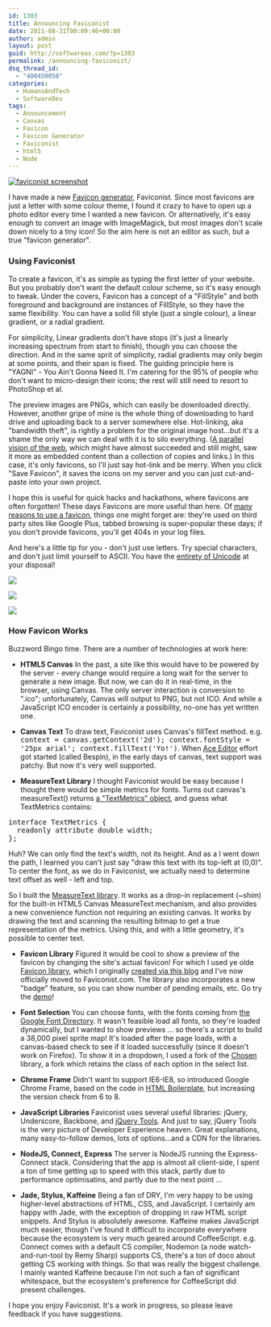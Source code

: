 ```yaml
---
id: 1303
title: Announcing Faviconist
date: 2011-08-31T00:09:46+00:00
author: admin
layout: post
guid: http://softwareas.com/?p=1303
permalink: /announcing-faviconist/
dsq_thread_id:
  - "400450058"
categories:
  - HumansAndTech
  - SoftwareDev
tags:
  - Announcement
  - Canvas
  - Favicon
  - Favicon Generator
  - Faviconist
  - html5
  - Node
---
```

<a href="http://faviconist.com"><img alt="faviconist screenshot" title="click for visit faviconist" src="http://faviconist.com/favicon-generator400x275.png"/></a>

I have made a new [Favicon generator](http://faviconist.com), Faviconist. Since most favicons are just a letter with some colour theme, I found it crazy to have to open up a photo editor every time I wanted a new favicon. Or alternatively, it's easy enough to convert an image with ImageMagick, but most images don't scale down nicely to a tiny icon! So the aim here is not an editor as such, but a true "favicon generator".

### Using Faviconist

To create a favicon, it's as simple as typing the first letter of your website. But you probably don't want the default colour scheme, so it's easy enough to tweak. Under the covers, Favicon has a concept of a "FillStyle" and both foreground and background are instances of FillStyle, so they have the same flexibility. You can have a solid fill style (just a single colour), a linear gradient, or a radial gradient.

For simplicity, Linear gradients don't have stops (it's just a linearly increasing spectrum from start to finish), though you can choose the direction. And in the same sprit of simplicity, radial gradients may only begin at some points, and their span is fixed. The guiding principle here is "YAGNI" - You Ain't Gonna Need It. I'm catering for the 95% of people who don't want to micro-design their icons; the rest will still need to resort to PhotoShop et al.

The preview images are PNGs, which can easily be downloaded directly. However, another gripe of mine is the whole thing of downloading to hard drive and uploading back to a server somewhere else. Hot-linking, aka "bandwidth theft", is rightly a problem for the original image host...but it's a shame the only way we can deal with it is to silo everything. ([A parallel vision of the web](http://en.wikipedia.org/wiki/Project_Xanadu), which might have almost succeeded and still might, saw it more as embedded content than a collection of copies and links.) In this case, it's only favicons, so I'll just say hot-link and be merry. When you click "Save Favicon", it saves the icons on my server and you can just cut-and-paste into your own project.

I hope this is useful for quick hacks and hackathons, where favicons are often forgotten! These days Favicons are more useful than here. Of [many reasons to use a favicon](http://faviconist.com/about), things one might forget are: they're used on third party sites like Google Plus, tabbed browsing is super-popular these days; if you don't provide favicons, you'll get 404s in your log files.

And here's a little tip for you - don't just use letters. Try special characters, and don't just limit yourself to ASCII. You have the [entirety of Unicode](http://en.wikipedia.org/wiki/List_of_Unicode_characters) at your disposal!

![](http://farm7.static.flickr.com/6132/6096649447_e0baab5b97_o.png)

![](http://farm7.static.flickr.com/6079/6096651351_3c3393b25c.jpg)

![](http://farm7.static.flickr.com/6081/6098539984_c2b1a1e203.jpg)

### How Favicon Works

Buzzword Bingo time. There are a number of technologies at work here:

* **HTML5 Canvas** In the past, a site like this would have to be powered by the server - every change would require a long wait for the server to generate a new image. But now, we can do it in real-time, in the browser, using Canvas. The only server interaction is conversion to ".ico"; unfortunately, Canvas will output to PNG, but not ICO. And while a JavaScript ICO encoder is certainly a possibility, no-one has yet written one.

* **Canvas Text** To draw text, Faviconist uses Canvas's fillText method. e.g. <tt>context = canvas.getContext('2d'); context.fontStyle = '25px arial'; context.fillText('Yo!')</tt>. When [Ace Editor](http://ace.ajax.org/) effort got started (called Bespin), in the early days of canvas, text support was patchy. But now it's very well supported.

* **MeasureText Library** I thought Faviconist would be easy because I thought there would be simple metrics for fonts. Turns out canvas's measureText() returns [a "TextMetrics" object](http://www.whatwg.org/specs/web-apps/current-work/multipage/the-canvas-element.html#textmetrics), and guess what TextMetrics contains:

<pre>interface TextMetrics {
  readonly attribute double width;
};</pre>

Huh? We can only find the text's width, not its height. And as a I went down the path, I learned you can't just say "draw this text with its top-left at (0,0)". To center the font, as we do in Faviconist, we actually need to determine text offset as well - left and top.

So I built the [MeasureText library](https://github.com/mahemoff/measuretext). It works as a drop-in replacement (~shim) for the built-in HTML5 Canvas MeasureText mechanism, and also provides a new convenience function not requiring an existing canvas. It works by drawing the text and scanning the resulting bitmap to get a true representation of the metrics. Using this, and with a little geometry, it's possible to center text.

* **Favicon Library** Figured it would be cool to show a preview of the favicon by changing the site's actual favicon! For which I used ye olde [Favicon library](http://faviconist.com/favicon-library), which I originally [created via this blog](http://softwareas.com/dynamic-favicons) and I've now officially moved to Faviconist.com. The library also incorporates a new "badge" feature, so you can show number of pending emails, etc. Go try the [demo](http://faviconist.com/favicon-library)!

* **Font Selection** You can choose fonts, with the fonts coming from [the Google Font Directory](http://www.google.com/webfonts). It wasn't feasible load all fonts, so they're loaded dynamically, but I wanted to show previews ... so there's a script to build a 38,000 pixel sprite map! It's loaded after the page loads, with a canvas-based check to see if it loaded successfully (since it doesn't work on Firefox). To show it in a dropdown, I used a fork of the [Chosen](http://harvesthq.github.com/chosen/) library, a fork which retains the class of each option in the select list.

* **Chrome Frame** Didn't want to support IE6-IE8, so introduced Google Chrome Frame, based on the code in [HTML Boilerplate](http://html5boilerplate.com/), but increasing the version check from 6 to 8.

* **JavaScript Libraries** Faviconist uses several useful libraries: jQuery, Underscore, Backbone, and [jQuery Tools](http://flowplayer.org/tools/). And just to say, jQuery Tools is the very picture of Developer Experience heaven. Great explanations, many easy-to-follow demos, lots of options...and a CDN for the libraries.

* **NodeJS, Connect, Express** The server is NodeJS running the Express-Connect stack. Considering that the app is almost all client-side, I spent a ton of time getting up to speed with this stack, partly due to performance optimisatins, and partly due to the next point ...

* **Jade, Stylus, Kaffeine** Being a fan of DRY, I'm very happy to be using higher-level abstractions of HTML, CSS, and JavaScript. I certainly am happy with Jade, with the exception of dropping in raw HTML script snippets. And Stylus is absolutely awesome. Kaffeine makes JavaScript much easier, though I've found it difficult to incorporate everywhere because the ecosystem is very much geared around CoffeeScript. e.g. Connect comes with a default CS compiler, Nodemon (a node watch-and-run-tool by Remy Sharp) supports CS, there's a ton of doco about getting CS working with things. So that was really the biggest challenge. I mainly wanted Kaffeine because I'm not such a fan of significant whitespace, but the ecosystem's preference for CoffeeScript did present challenges.

I hope you enjoy Faviconist. It's a work in progress, so please leave feedback if you have suggestions.
